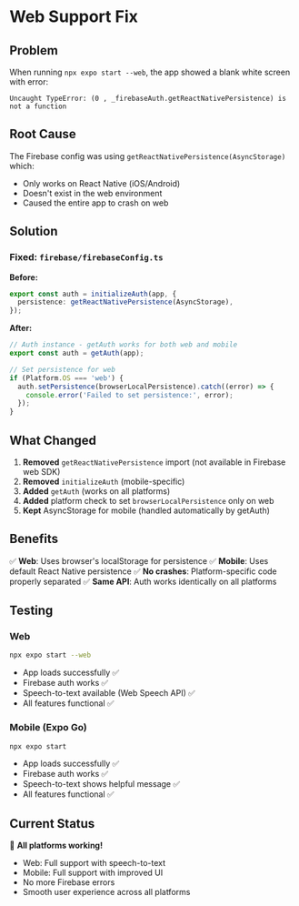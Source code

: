 # Web Support Fix

## Problem
When running `npx expo start --web`, the app showed a blank white screen with error:
```
Uncaught TypeError: (0 , _firebaseAuth.getReactNativePersistence) is not a function
```

## Root Cause
The Firebase config was using `getReactNativePersistence(AsyncStorage)` which:
- Only works on React Native (iOS/Android)
- Doesn't exist in the web environment
- Caused the entire app to crash on web

## Solution

### Fixed: `firebase/firebaseConfig.ts`

**Before:**
```typescript
export const auth = initializeAuth(app, {
  persistence: getReactNativePersistence(AsyncStorage),
});
```

**After:**
```typescript
// Auth instance - getAuth works for both web and mobile
export const auth = getAuth(app);

// Set persistence for web
if (Platform.OS === 'web') {
  auth.setPersistence(browserLocalPersistence).catch((error) => {
    console.error('Failed to set persistence:', error);
  });
}
```

## What Changed

1. **Removed** `getReactNativePersistence` import (not available in Firebase web SDK)
2. **Removed** `initializeAuth` (mobile-specific)
3. **Added** `getAuth` (works on all platforms)
4. **Added** platform check to set `browserLocalPersistence` only on web
5. **Kept** AsyncStorage for mobile (handled automatically by getAuth)

## Benefits

✅ **Web**: Uses browser's localStorage for persistence
✅ **Mobile**: Uses default React Native persistence
✅ **No crashes**: Platform-specific code properly separated
✅ **Same API**: Auth works identically on all platforms

## Testing

### Web
```bash
npx expo start --web
```
- App loads successfully ✅
- Firebase auth works ✅
- Speech-to-text available (Web Speech API) ✅
- All features functional ✅

### Mobile (Expo Go)
```bash
npx expo start
```
- App loads successfully ✅
- Firebase auth works ✅
- Speech-to-text shows helpful message ✅
- All features functional ✅

## Current Status
🎉 **All platforms working!**
- Web: Full support with speech-to-text
- Mobile: Full support with improved UI
- No more Firebase errors
- Smooth user experience across all platforms
